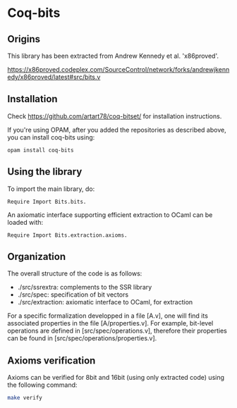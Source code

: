 # Coq-bits

## Origins

This library has been extracted from Andrew Kennedy et al. 'x86proved'.

https://x86proved.codeplex.com/SourceControl/network/forks/andrewjkennedy/x86proved/latest#src/bits.v

## Installation

Check https://github.com/artart78/coq-bitset/ for installation instructions.

If you're using OPAM, after you added the repositories as described above, you can install
coq-bits using:
```shell
opam install coq-bits
```

## Using the library

To import the main library, do:
```Coq
Require Import Bits.bits.
```

An axiomatic interface supporting efficient extraction to OCaml can be
loaded with:
```Coq
Require Import Bits.extraction.axioms.
```

## Organization

The overall structure of the code is as follows:
* ./src/ssrextra: complements to the SSR library
* ./src/spec: specification of bit vectors
* ./src/extraction: axiomatic interface to OCaml, for extraction

For a specific formalization developped in a file [A.v], one will find
its associated properties in the file [A/properties.v]. For example,
bit-level operations are defined in [src/spec/operations.v], therefore
their properties can be found in [src/spec/operations/properties.v].

## Axioms verification

Axioms can be verified for 8bit and 16bit (using only extracted code) using the
following command:
```bash
make verify
```

